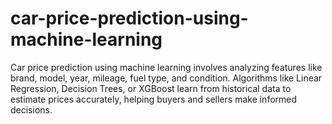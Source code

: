 # car-price-prediction-using-machine-learning
Car price prediction using machine learning involves analyzing features like brand, model, year, mileage, fuel type, and condition. Algorithms like Linear Regression, Decision Trees, or XGBoost learn from historical data to estimate prices accurately, helping buyers and sellers make informed decisions.
